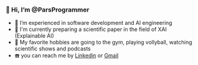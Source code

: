 ### 👋 Hi, I’m @ParsProgrammer
- 👀 I’m experienced in software development and AI engineering
- :brain:	I'm currently preparing a scientific paper in the field of XAI (Explainable AI)
- 🧩 My favorite hobbies are going to the gym, playing vollyball, watching scientific shows and podcasts
- ☎️ you can reach me by  [Linkedin](https://www.linkedin.com/in/mobin-shahidi/) or [Gmail](m.mobinshahidi@gmail.com)
<!---
mobinpersi/mobinpersi is a ✨ special ✨ repository because its `README.md` (this file) appears on your GitHub profile.
You can click the Preview link to take a look at your changes.
--->
